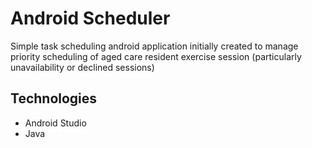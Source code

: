 # Android Scheduler

Simple task scheduling android application initially created to manage priority scheduling
of aged care resident exercise session (particularly unavailability or declined sessions)

## Technologies
* Android Studio
* Java
